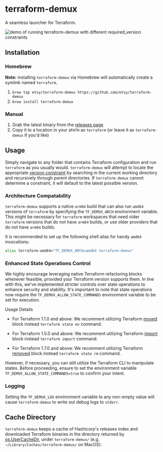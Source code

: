 # terraform-demux

A seamless launcher for Terraform.

![demo of running `terraform-demux` with different `required_version` constraints](https://user-images.githubusercontent.com/1906605/117176639-15f8d880-ad9e-11eb-9e0d-65c0bd0ce8f9.gif)


## Installation

### Homebrew

**Note:** installing `terraform-demux` via Homebrew will automatically create a symlink named `terraform`.

1. `brew tap etsy/terraform-demux https://github.com/etsy/terraform-demux`
2. `brew install terraform-demux`

### Manual

1. Grab the latest binary from the [releases page](https://github.com/etsy/terraform-demux/releases)
2. Copy it to a location in your `$PATH` as `terraform` (or leave it as `terraform-demux` if you'd like)

## Usage

Simply navigate to any folder that contains Terraform configuration and run `terraform` as you usually would. `terraform-demux` will attempt to locate the appropriate [version constraint](https://www.terraform.io/docs/language/expressions/version-constraints.html) by searching in the current working directory and recursively through parent directories. If `terraform-demux` cannot determine a constraint, it will default to the latest possible version.

### Architecture Compatability

`terraform-demux` supports a native `arm64` build that can also run `amd64` versions of `terraform` by specifying the `TF_DEMUX_ARCH` environment variable. This might be necessary for `terraform` workspaces that need older `terraform` versions that do not have `arm64` builds, or use older providers that do not have `arm64` builds.

It is recommended to set up the following shell alias for handy `amd64` invocations:

```sh
alias terraform-amd64="TF_DEMUX_ARCH=amd64 terraform-demux"
```

### Enhanced State Operations Control

We highly encourage leveraging native Terraform refactoring blocks whenever feasible, provided your Terraform version supports them. In line with this, we've implemented stricter controls over state operations to enhance security and stability. It's important to note that state operations now require the `TF_DEMUX_ALLOW_STATE_COMMANDS` environment variable to be set for execution.

Usage Details

* For Terraform 1.1.0 and above: We recomment utilizing Terraform [moved](https://developer.hashicorp.com/terraform/language/modules/develop/refactoring) block instead `terraform state mv` command.

* For Terraform 1.5.0 and above: We recomment utilizing Terraform [import](https://developer.hashicorp.com/terraform/language/import) block instead `terraform import` command.

* For Terraform 1.7.0 and above:  We recomment utilizing Terraform [removed](https://developer.hashicorp.com/terraform/language/resources/syntax) block instead `terraform state rm` command.

However, if necessary, you can still utilize the Terraform CLI to manipulate states. Before proceeding, ensure to set the environment variable `TF_DEMUX_ALLOW_STATE_COMMANDS=true` to confirm your intent.

### Logging

Setting the `TF_DEMUX_LOG` environment variable to any non-empty value will cause `terraform-demux` to write out debug logs to `stderr`.

## Cache Directory

`terraform-demux` keeps a cache of Hashicorp's releases index and downloaded Terraform binaries in the directory returned by [os.UserCacheDir](https://golang.org/pkg/os/#UserCacheDir), under `terraform-demux/` (e.g. `~/Library/Caches/terraform-demux/` on MacOS).
